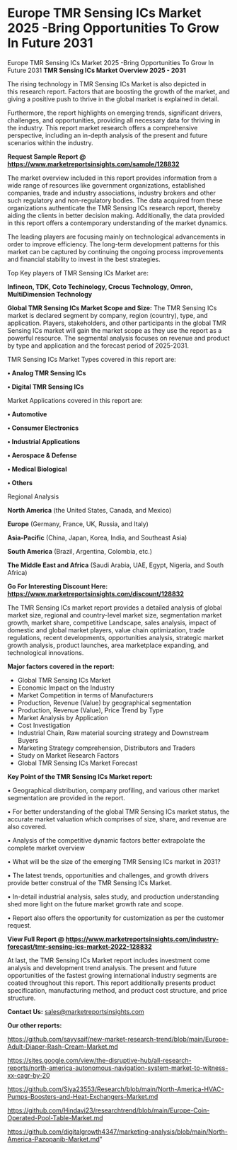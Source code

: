 # Europe TMR Sensing ICs Market 2025 -Bring Opportunities To Grow In Future 2031
Europe TMR Sensing ICs Market 2025 -Bring Opportunities To Grow In Future 2031
<Strong> TMR Sensing ICs Market Overview 2025 - 2031</strong>

The rising technology in TMR Sensing ICs Market is also depicted in this research report. Factors that are boosting the growth of the market, and giving a positive push to thrive in the global market is explained in detail.

Furthermore, the report highlights on emerging trends, significant drivers, challenges, and opportunities, providing all necessary data for thriving in the industry. This report market research offers a comprehensive perspective, including an in-depth analysis of the present and future scenarios within the industry.

<strong>Request Sample Report @ <a href=https://www.marketreportsinsights.com/sample/128832>https://www.marketreportsinsights.com/sample/128832</a></strong>

The market overview included in this report provides information from a wide range of resources like government organizations, established companies, trade and industry associations, industry brokers and other such regulatory and non-regulatory bodies. The data acquired from these organizations authenticate the TMR Sensing ICs research report, thereby aiding the clients in better decision making. Additionally, the data provided in this report offers a contemporary understanding of the market dynamics.

The leading players are focusing mainly on technological advancements in order to improve efficiency. The long-term development patterns for this market can be captured by continuing the ongoing process improvements and financial stability to invest in the best strategies.

Top Key players of TMR Sensing ICs Market are:

<strong>Infineon, TDK, Coto Techinology, Crocus Technology, Omron, MultiDimension Technology</strong>

<strong><b>Global TMR Sensing ICs Market Scope and Size:</b></strong>
The TMR Sensing ICs market is declared segment by company, region (country), type, and application. Players, stakeholders, and other participants in the global TMR Sensing ICs market will gain the market scope as they use the report as a powerful resource. The segmental analysis focuses on revenue and product by type and application and the forecast period of 2025-2031.

TMR Sensing ICs Market Types covered in this report are:

<strong>• Analog TMR Sensing ICs

• Digital TMR Sensing ICs</strong>

Market Applications covered in this report are:

<strong>• Automotive

• Consumer Electronics

• Industrial Applications

• Aerospace & Defense

• Medical Biological

• Others</strong> 

Regional Analysis

<strong>North America</strong> (the United States, Canada, and Mexico)

<strong>Europe</strong> (Germany, France, UK, Russia, and Italy)

<strong>Asia-Pacific</strong> (China, Japan, Korea, India, and Southeast Asia)

<strong>South America</strong> (Brazil, Argentina, Colombia, etc.)

<strong>The Middle East and Africa</strong> (Saudi Arabia, UAE, Egypt, Nigeria, and South Africa)

<strong>Go For Interesting Discount Here: <a href=https://www.marketreportsinsights.com/discount/128832>https://www.marketreportsinsights.com/discount/128832</a></strong>

The TMR Sensing ICs market report provides a detailed analysis of global market size, regional and country-level market size, segmentation market growth, market share, competitive Landscape, sales analysis, impact of domestic and global market players, value chain optimization, trade regulations, recent developments, opportunities analysis, strategic market growth analysis, product launches, area marketplace expanding, and technological innovations.

<strong><b>Major factors covered in the report:</b></strong>
<ul>
  <li>Global TMR Sensing ICs Market </li>
  <li>Economic Impact on the Industry</li>
  <li>Market Competition in terms of Manufacturers</li>
  <li>Production, Revenue (Value) by geographical segmentation</li>
  <li>Production, Revenue (Value), Price Trend by Type</li>
  <li>Market Analysis by Application</li>
  <li>Cost Investigation</li>
  <li>Industrial Chain, Raw material sourcing strategy and Downstream Buyers</li>
  <li>Marketing Strategy comprehension, Distributors and Traders</li>
  <li>Study on Market Research Factors</li>
  <li>Global TMR Sensing ICs Market Forecast</li>
</ul>

<strong><b>Key Point of the TMR Sensing ICs Market report:</b></strong>

• Geographical distribution, company profiling, and various other market segmentation are provided in the report.

• For better understanding of the global TMR Sensing ICs market status, the accurate market valuation which comprises of size, share, and revenue are also covered.

• Analysis of the competitive dynamic factors better extrapolate the complete market overview

• What will be the size of the emerging TMR Sensing ICs market in 2031?

• The latest trends, opportunities and challenges, and growth drivers provide better construal of the TMR Sensing ICs Market.

• In-detail industrial analysis, sales study, and production understanding shed more light on the future market growth rate and scope.

• Report also offers the opportunity for customization as per the customer request.

<strong><b>View Full Report @ <a href=https://www.marketreportsinsights.com/industry-forecast/tmr-sensing-ics-market-2022-128832>https://www.marketreportsinsights.com/industry-forecast/tmr-sensing-ics-market-2022-128832</a></b></strong>


At last, the TMR Sensing ICs Market report includes investment come analysis and development trend analysis. The present and future opportunities of the fastest growing international industry segments are coated throughout this report. This report additionally presents product specification, manufacturing method, and product cost structure, and price structure.

<strong>Contact Us:</strong>
sales@marketreportsinsights.com

<strong>Our other reports:</strong>

<a href=https://github.com/sayysaif/new-market-research-trend/blob/main/Europe-Adult-Diaper-Rash-Cream-Market.md>https://github.com/sayysaif/new-market-research-trend/blob/main/Europe-Adult-Diaper-Rash-Cream-Market.md</a>

<a href=https://sites.google.com/view/the-disruptive-hub/all-research-reports/north-america-autonomous-navigation-system-market-to-witness-xx-cagr-by-20>https://sites.google.com/view/the-disruptive-hub/all-research-reports/north-america-autonomous-navigation-system-market-to-witness-xx-cagr-by-20</a>

<a href=https://github.com/Siya23553/Research/blob/main/North-America-HVAC-Pumps-Boosters-and-Heat-Exchangers-Market.md>https://github.com/Siya23553/Research/blob/main/North-America-HVAC-Pumps-Boosters-and-Heat-Exchangers-Market.md</a>

<a href=https://github.com/Hindavi23/researchtrend/blob/main/Europe-Coin-Operated-Pool-Table-Market.md>https://github.com/Hindavi23/researchtrend/blob/main/Europe-Coin-Operated-Pool-Table-Market.md</a>

<a href=https://github.com/digitalgrowth4347/marketing-analysis/blob/main/North-America-Pazopanib-Market.md>https://github.com/digitalgrowth4347/marketing-analysis/blob/main/North-America-Pazopanib-Market.md</a>"
